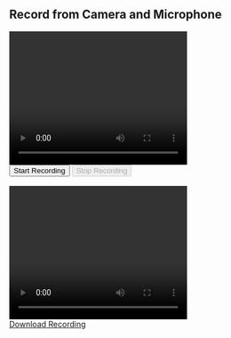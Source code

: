 <!DOCTYPE html>
<html lang="en">
<head>
  <meta charset="UTF-8">
  <title>Camera and Mic Recorder</title>
</head>
<body>
  <h2>Record from Camera and Microphone</h2>
  <video id="preview" width="320" height="240" autoplay></video>
  <br>
  <button id="startBtn">Start Recording</button>
  <button id="stopBtn" disabled>Stop Recording</button>
  <br><br>
  <video id="recording" width="320" height="240" controls></video>
  <br>
  <a id="downloadLink" href="#" download="recording.webm">Download Recording</a>

  <script>
    let mediaStream;
    let mediaRecorder;
    let recordedChunks = [];

    const preview = document.getElementById('preview');
    const recording = document.getElementById('recording');
    const startBtn = document.getElementById('startBtn');
    const stopBtn = document.getElementById('stopBtn');
    const downloadLink = document.getElementById('downloadLink');

    async function initMedia() {
      try {
        mediaStream = await navigator.mediaDevices.getUserMedia({
          video: true,
          audio: true
        });
        preview.srcObject = mediaStream;
      } catch (error) {
        alert("Permission denied or error: " + error.message);
        console.error(error);
      }
    }

    startBtn.onclick = () => {
      recordedChunks = [];
      mediaRecorder = new MediaRecorder(mediaStream);
      
      mediaRecorder.ondataavailable = e => {
        if (e.data.size > 0) recordedChunks.push(e.data);
      };

      mediaRecorder.onstop = () => {
        const blob = new Blob(recordedChunks, { type: 'video/webm' });
        const url = URL.createObjectURL(blob);
        recording.src = url;
        downloadLink.href = url;
      };

      mediaRecorder.start();
      startBtn.disabled = true;
      stopBtn.disabled = false;
    };

    stopBtn.onclick = () => {
      mediaRecorder.stop();
      startBtn.disabled = false;
      stopBtn.disabled = true;
    };

    // Start media stream on page load
    initMedia();
  </script>
</body>
</html>

